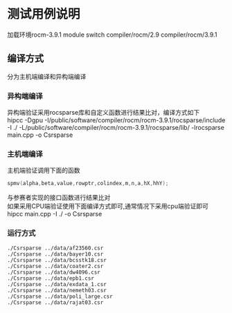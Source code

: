 # 测试用例说明
加载环境rocm-3.9.1
module switch compiler/rocm/2.9 compiler/rocm/3.9.1
## 编译方式    
分为主机端编译和异构端编译
### 异构端编译  
异构端验证采用rocsparse库和自定义函数进行结果比对，编译方式如下  
hipcc -Dgpu -I/public/software/compiler/rocm/rocm-3.9.1/rocsparse/include -I ./  -L/public/software/compiler/rocm/rocm-3.9.1/rocsparse/lib/ -lrocsparse main.cpp -o Csrsparse  

### 主机端编译 
主机端验证调用下面的函数
```c++
spmv(alpha,beta,value,rowptr,colindex,m,n,a,hX,hhY);
```  
与参赛者实现的接口函数进行结果比对   
如果采用CPU端验证使用下面编译方式即可,通常情况下采用cpu端验证即可  
hipcc main.cpp -I ./ -o Csrsparse   

### 运行方式     
```shell
./Csrsparse ../data/af23560.csr
./Csrsparse ../data/bayer10.csr
./Csrsparse ../data/bcsstk18.csr
./Csrsparse ../data/coater2.csr
./Csrsparse ../data/dw4096.csr
./Csrsparse ../data/epb1.csr
./Csrsparse ../data/exdata_1.csr
./Csrsparse ../data/nemeth03.csr
./Csrsparse ../data/poli_large.csr
./Csrsparse ../data/rajat03.csr
```




